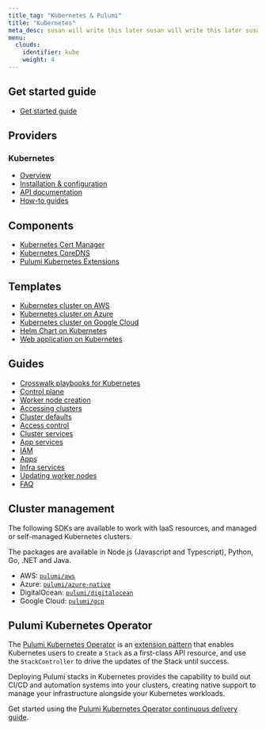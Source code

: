 ```yaml
---
title_tag: "Kubernetes & Pulumi"
title: "Kubernetes"
meta_desc: susan will write this later susan will write this later susan will write this later
menu:
  clouds:
    identifier: kube
    weight: 4
---
```


## Get started guide

- [Get started guide](get-started/)

## Providers

### Kubernetes

- [Overview](/registry/packages/kubernetes/)
- [Installation & configuration](/registry/packages/kubernetes/installation-configuration/)
- [API documentation](/registry/packages/kubernetes/api-docs/)
- [How-to guides](/registry/packages/kubernetes/how-to-guides/)

## Components

- [Kubernetes Cert Manager](/registry/packages/kubernetes-cert-manager/)
- [Kubernetes CoreDNS](/registry/packages/kubernetes-coredns/)
- [Pulumi Kubernetes Extensions](https://github.com/pulumi/pulumi-kubernetesx/)

## Templates

- [Kubernetes cluster on AWS](/templates/kubernetes/aws/)
- [Kubernetes cluster on Azure](/templates/kubernetes/azure/)
- [Kubernetes cluster on Google Cloud](/templates/kubernetes/gcp/)
- [Helm Chart on Kubernetes](/templates/kubernetes-application/helm-chart/)
- [Web application on Kubernetes](/templates/kubernetes-application/web-application/)

## Guides

- [Crosswalk playbooks for Kubernetes](kubernetes-crosswalk/playbooks/)
- [Control plane](kubernetes-crosswalk/control-plane/)
- [Worker node creation](kubernetes-crosswalk/worker-nodes/)
- [Accessing clusters](kubernetes-crosswalk/try-out-the-cluster/)
- [Cluster defaults](kubernetes-crosswalk/configure-defaults/)
- [Access control](kubernetes-crosswalk/configure-access-control/)
- [Cluster services](kubernetes-crosswalk/cluster-services/)
- [App services](kubernetes-crosswalk/app-services/)
- [IAM](kubernetes-crosswalk/identity/)
- [Apps](kubernetes-crosswalk/apps/)
- [Infra services](kubernetes-crosswalk/managed-infra/)
- [Updating worker nodes](kubernetes-crosswalk/update-worker-nodes/)
- [FAQ](kubernetes-crosswalk/faq/)

## Cluster management

The following SDKs are available to work with IaaS resources, and managed or self-managed Kubernetes clusters.

The packages are available in Node.js (Javascript and Typescript), Python, Go, .NET and Java.

- AWS: [`pulumi/aws`](https://github.com/pulumi/aws/)
- Azure: [`pulumi/azure-native`](https://github.com/pulumi/pulumi-azure-native/)
- DigitalOcean: [`pulumi/digitalocean`](https://github.com/pulumi/pulumi-digitalocean/)
- Google Cloud: [`pulumi/gcp`](https://github.com/pulumi/gcp/)

## Pulumi Kubernetes Operator

The [Pulumi Kubernetes Operator](https://github.com/pulumi/pulumi-kubernetes-operator/) is an [extension pattern](https://kubernetes.io/docs/concepts/extend-kubernetes/operator/) that enables Kubernetes users to create a `Stack` as a first-class API
resource, and use the `StackController` to drive the updates of the Stack until
success.

Deploying Pulumi stacks in Kubernetes provides the capability to build
out CI/CD and automation systems into your clusters, creating native support to manage your infrastructure alongside your Kubernetes workloads.

Get started using the [Pulumi Kubernetes Operator continuous delivery guide](/docs/guides/continuous-delivery/pulumi-kubernetes-operator).

